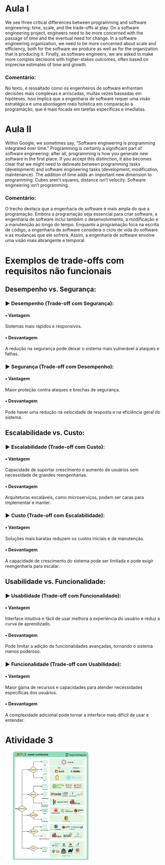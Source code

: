 # Aula I
  We see three critical differences between programming and software engineering: time, scale, and the trade-offs at play. On a software engineering project, engineers need to be more concerned with the passage of time and the eventual need for change. 
In a software engineering organization, we need to be more concerned about scale and efficiency, both for the software we produce as well as for the organization that is producing it. 
Finally, as software engineers, we are asked to make more complex decisions with higher-stakes outcomes, often based on imprecise estimates of time and growth.

### Comentário:
  No texto, é ressaltado como os engenheiros de software enfrentam decisões mais complexas e arriscadas, muitas vezes baseadas em hipóteses. Isso implica que a engenharia de software requer uma visão estratégica e uma abordagem mais holística em comparação à programação, que é mais focada em tarefas específicas e imediatas.

# Aula II
  Within Google, we sometimes say, “Software engineering is programming integrated over time.” Programming is certainly a significant part of software engineering: after all, programming is how you generate new software in the first place. If you accept this distinction, it also becomes clear that we might need to delineate between programming tasks (development) and software engineering tasks (development, modification, maintenance). The addition of time adds an important new dimension to programming. Cubes aren’t squares, distance isn’t velocity. Software engineering isn’t programming.

### Comentário:
  O trecho destaca que a engenharia de software é mais ampla do que a programação. Embora a programação seja essencial para criar software, a engenharia de software inclui também o desenvolvimento, a modificação e a manutenção ao longo do tempo. Enquanto a programação foca na escrita de código, a engenharia de software considera o ciclo de vida do software e as mudanças que ele sofrerá. Assim, a engenharia de software envolve uma visão mais abrangente e temporal.

# Exemplos de trade-offs com requisitos não funcionais

## Desempenho vs. Segurança:

### ► Desempenho (Trade-off com Segurança):

  #### • Vantagem
  Sistemas mais rápidos e responsivos.
  #### • Desvantagem
  A redução na segurança pode deixar o sistema mais vulnerável a ataques e falhas.

###  ► Segurança (Trade-off com Desempenho):

  #### • Vantagem
  Maior proteção contra ataques e brechas de segurança.
  #### • Desvantagem
  Pode haver uma redução na velocidade de resposta e na eficiência geral do sistema.

##

## Escalabilidade vs. Custo:

### ► Escalabilidade (Trade-off com Custo):

  #### • Vantagem
  Capacidade de suportar crescimento e aumento de usuários sem necessidade de grandes reengenharias.
  #### • Desvantagem
  Arquiteturas escaláveis, como microserviços, podem ser caras para implementar e manter.

### ► Custo (Trade-off com Escalabilidade):

  #### • Vantagem
  Soluções mais baratas reduzem os custos iniciais e de manutenção.
  #### • Desvantagem
  A capacidade de crescimento do sistema pode ser limitada e pode exigir reengenharia para escalar.

##

## Usabilidade vs. Funcionalidade:

### ► Usabilidade (Trade-off com Funcionalidade):

  #### • Vantagem
  Interface intuitiva e fácil de usar melhora a experiência do usuário e reduz a curva de aprendizado.
  #### • Desvantagem
  Pode limitar a adição de funcionalidades avançadas, tornando o sistema menos poderoso.

### ► Funcionalidade (Trade-off com Usabilidade):

  #### • Vantagem
  Maior gama de recursos e capacidades para atender necessidades específicas dos usuários.
  #### • Desvantagem
  A complexidade adicional pode tornar a interface mais difícil de usar e entender.

# Atividade 3
<img src="/assets/img/Netinha.jpg" height="350">
